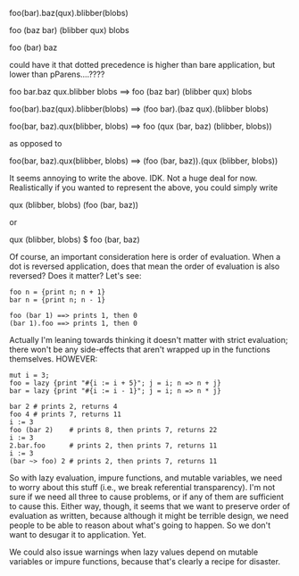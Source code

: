 foo(bar).baz(qux).blibber(blobs)

foo (baz bar) (blibber qux) blobs

foo (bar) baz

could have it that dotted precedence is higher than bare application, but lower than pParens....????

foo bar.baz qux.blibber blobs
  ==> foo (baz bar) (blibber qux) blobs

foo(bar).baz(qux).blibber(blobs)
  ==> (foo bar).(baz qux).(blibber blobs)

foo(bar, baz).qux(blibber, blobs)
  ==> foo (qux (bar, baz) (blibber, blobs))

as opposed to

foo(bar, baz).qux(blibber, blobs)
  ==> (foo (bar, baz)).(qux (blibber, blobs))

It seems annoying to write the above. IDK. Not a huge deal for now. Realistically if you wanted to represent the above, you could simply write

qux (blibber, blobs) (foo (bar, baz))

or

qux (blibber, blobs) $ foo (bar, baz)

Of course, an important consideration here is order of evaluation. When a dot is reversed application, does that mean the order of evaluation is also reversed? Does it matter? Let's see:

```
foo n = {print n; n + 1}
bar n = {print n; n - 1}

foo (bar 1) ==> prints 1, then 0
(bar 1).foo ==> prints 1, then 0
```

Actually I'm leaning towards thinking it doesn't matter with strict evaluation; there won't be any side-effects that aren't wrapped up in the functions themselves. HOWEVER:

```
mut i = 3;
foo = lazy {print "#{i := i + 5}"; j = i; n => n + j}
bar = lazy {print "#{i := i - 1}"; j = i; n => n * j}

bar 2 # prints 2, returns 4
foo 4 # prints 7, returns 11
i := 3
foo (bar 2)    # prints 8, then prints 7, returns 22
i := 3
2.bar.foo      # prints 2, then prints 7, returns 11
i := 3
(bar ~> foo) 2 # prints 2, then prints 7, returns 11
```

So with lazy evaluation, impure functions, and mutable variables, we need to worry about this stuff (i.e., we break referential transparency). I'm not sure if we need all three to cause problems, or if any of them are sufficient to cause this. Either way, though, it seems that we want to preserve order of evaluation as written, because although it might be terrible design, we need people to be able to reason about what's going to happen. So we don't want to desugar it to application. Yet.

We could also issue warnings when lazy values depend on mutable variables or impure functions, because that's clearly a recipe for disaster.
